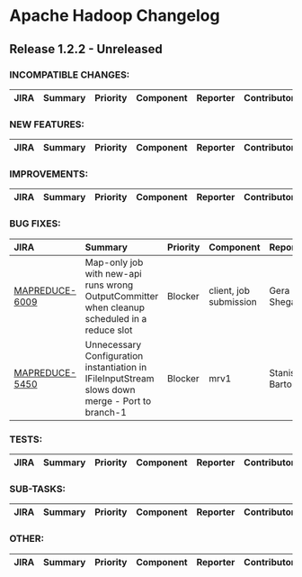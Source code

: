 # Apache Hadoop Changelog

## Release 1.2.2 - Unreleased

### INCOMPATIBLE CHANGES:

| JIRA | Summary | Priority | Component | Reporter | Contributor |
|:---- |:---- | :--- |:---- |:---- |:---- |


### NEW FEATURES:

| JIRA | Summary | Priority | Component | Reporter | Contributor |
|:---- |:---- | :--- |:---- |:---- |:---- |


### IMPROVEMENTS:

| JIRA | Summary | Priority | Component | Reporter | Contributor |
|:---- |:---- | :--- |:---- |:---- |:---- |


### BUG FIXES:

| JIRA | Summary | Priority | Component | Reporter | Contributor |
|:---- |:---- | :--- |:---- |:---- |:---- |
| [MAPREDUCE-6009](https://issues.apache.org/jira/browse/MAPREDUCE-6009) | Map-only job with new-api runs wrong OutputCommitter when cleanup scheduled in a reduce slot |  Blocker | client, job submission | Gera Shegalov | Gera Shegalov |
| [MAPREDUCE-5450](https://issues.apache.org/jira/browse/MAPREDUCE-5450) | Unnecessary Configuration instantiation in IFileInputStream slows down merge - Port to branch-1 |  Blocker | mrv1 | Stanislav Barton | Stanislav Barton |


### TESTS:

| JIRA | Summary | Priority | Component | Reporter | Contributor |
|:---- |:---- | :--- |:---- |:---- |:---- |


### SUB-TASKS:

| JIRA | Summary | Priority | Component | Reporter | Contributor |
|:---- |:---- | :--- |:---- |:---- |:---- |


### OTHER:

| JIRA | Summary | Priority | Component | Reporter | Contributor |
|:---- |:---- | :--- |:---- |:---- |:---- |


